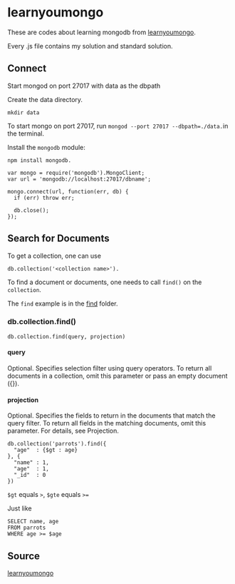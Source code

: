 # learnyoumongo

These are codes about learning mongodb from [learnyoumongo](https://github.com/evanlucas/learnyoumongo).

Every .js file contains my solution and standard solution.

## Connect

Start mongod on port 27017 with data as the dbpath

Create the data directory.

`mkdir data`

To start mongo on port 27017, run `mongod --port 27017 --dbpath=./data.`in the terminal.

Install the `mongodb` module:

`npm install mongodb.`

```
var mongo = require('mongodb').MongoClient;
var url = 'mongodb://localhost:27017/dbname';

mongo.connect(url, function(err, db) {
  if (err) throw err;

  db.close();
});
```


## Search for Documents

To get a collection, one can use 

`db.collection('<collection name>').`


To find a document or documents, one needs to call `find()` on the `collection`.

The `find` example is in the <a href="./find/">find</a> folder.

### db.collection.find()

`db.collection.find(query, projection)`

#### query

Optional. Specifies selection filter using query operators. To return all documents in a collection, omit this parameter or pass an empty document ({}).
  
#### projection

Optional. Specifies the fields to return in the documents that match the query filter. To return all fields in the matching documents, omit this parameter. For details, see Projection.

```
db.collection('parrots').find({
  "age"  : {$gt : age}
}, {
  "name" : 1,
  "age"  : 1,
  "_id"  : 0
})
```

`$gt` equals `>`, `$gte` equals `>=`

Just like

```
SELECT name, age 
FROM parrots 
WHERE age >= $age
```

Source
---
 [learnyoumongo](https://github.com/evanlucas/learnyoumongo)